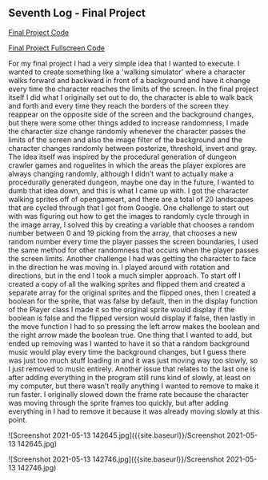 ## Seventh Log - Final Project

[Final Project Code](https://editor.p5js.org/quincywashington/sketches/zPsfzdZNE)

[Final Project Fullscreen Code](https://editor.p5js.org/quincywashington/present/zPsfzdZNE)

For my final project I had a very simple idea that I wanted to execute. I wanted to create something like a 'walking simulator' where a character walks forward and backward in front of a background and have it change every time the character reaches the limits of the screen. In the final project itself I did what I originally set out to do, the character is able to walk back and forth and every time they reach the borders of the screen they reappear on the opposite side of the screen and the background changes, but there were some other things added to increase randomness, I made the character size change randomly whenever the character passes the limits of the screen and also the image filter of the background and the character changes randomly between posterize, threshold, invert and gray. The idea itself was inspired by the procedural generation of dungeon crawler games and roguelites in which the areas the player explores are always changing randomly, although I didn’t want to actually make a procedurally generated dungeon, maybe one day in the future, I wanted to dumb that idea down, and this is what I came up with. I got the character walking sprites off of opengameart, and there are a total of 20 landscapes that are cycled through that I got from Google. One challenge to start out with was figuring out how to get the images to randomly cycle through in the image array, I solved this by creating a variable that chooses a random number between 0 and 19 picking from the array, that chooses a new random number every time the player passes the screen boundaries, I used the same method for other randomness that occurs when the player passes the screen limits. Another challenge I had was getting the character to face in the direction he was moving in. I played around with rotation and directions, but in the end I took a much simpler approach. To start off I created a copy of all the walking sprites and flipped them and created a separate array for the original sprites and the flipped ones, then I created a boolean for the sprite, that was false by default, then in the display function of the Player class I made it so the original sprite would display if the boolean is false and the flipped version would display if false, then lastly in the move function I had to so pressing the left arrow makes the boolean and the right arrow made the boolean true. One thing that I wanted to add, but ended up removing was I wanted to have it so that a random background music would play every time the background changes, but I guess there was just too much stuff loading in and it was just moving way too slowly, so I just removed to music entirely. Another issue that relates to the last one is after adding everything in the program still runs kind of slowly, at least on my computer, but there wasn’t really anything I wanted to remove to make it run faster. I originally slowed down the frame rate because the character was moving through the sprite frames too quickly, but after adding everything in I had to remove it because it was already moving slowly at this point. 

![Screenshot 2021-05-13 142645.jpg]({{site.baseurl}}/Screenshot 2021-05-13 142645.jpg)

![Screenshot 2021-05-13 142746.jpg]({{site.baseurl}}/Screenshot 2021-05-13 142746.jpg)

